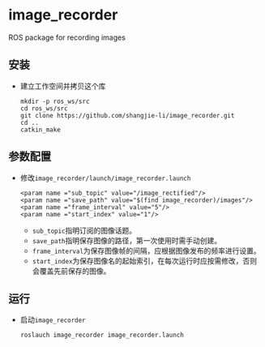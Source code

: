 # image_recorder

ROS package for recording images

## 安装
 - 建立工作空间并拷贝这个库
   ```Shell
   mkdir -p ros_ws/src
   cd ros_ws/src
   git clone https://github.com/shangjie-li/image_recorder.git
   cd ..
   catkin_make
   ```

## 参数配置
 - 修改`image_recorder/launch/image_recorder.launch`
   ```Shell
   <param name ="sub_topic" value="/image_rectified"/>
   <param name ="save_path" value="$(find image_recorder)/images"/>
   <param name ="frame_interval" value="5"/>
   <param name ="start_index" value="1"/>
   ```
    - `sub_topic`指明订阅的图像话题。
    - `save_path`指明保存图像的路径，第一次使用时需手动创建。
    - `frame_interval`为保存图像帧的间隔，应根据图像发布的频率进行设置。
    - `start_index`为保存图像名的起始索引，在每次运行时应按需修改，否则会覆盖先前保存的图像。

## 运行
 - 启动`image_recorder`
   ```Shell
   roslauch image_recorder image_recorder.launch
   ```

